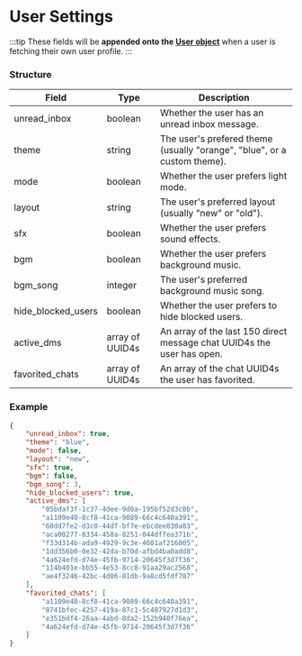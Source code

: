 # User Settings

:::tip These fields will be **appended onto the [User object](/objects/user)**
when a user is fetching their own user profile. :::

### Structure

<!-- deno-fmt-ignore-start -->
| Field | Type | Description |
| - | - | - |
| unread_inbox | boolean | Whether the user has an unread inbox message. |
| theme | string | The user's prefered theme (usually "orange", "blue", or a custom theme). |
| mode | boolean | Whether the user prefers light mode. |
| layout | string | The user's preferred layout (usually "new" or "old"). |
| sfx | boolean | Whether the user prefers sound effects. |
| bgm | boolean | Whether the user prefers background music. |
| bgm_song | integer | The user's preferred background music song. |
| hide_blocked_users | boolean | Whether the user prefers to hide blocked users. |
| active_dms | array of UUID4s | An array of the last 150 direct message chat UUID4s the user has open. |
| favorited_chats | array of UUID4s | An array of the chat UUID4s the user has favorited. |
<!-- deno-fmt-ignore-end -->

### Example

```json
{
	"unread_inbox": true,
	"theme": "blue",
	"mode": false,
	"layout": "new",
	"sfx": true,
	"bgm": false,
	"bgm_song": 3,
	"hide_blocked_users": true,
	"active_dms": [
		"05bdaf3f-1c37-4dee-9d0a-195bf52d3c8b",
		"a1109e40-8cf8-41ca-9089-66c4c640a391",
		"60dd7fe2-d3c0-44df-bf7e-ebcdee830a83",
		"aca00277-8334-458a-8251-044dffea371b",
		"f33d314b-ada9-4929-9c3e-4601af216005",
		"1dd356b0-0e32-42da-b70d-afbd4ba0add8",
		"4a624efd-d74e-45fb-9714-20645f3d7f36",
		"114b401e-bb55-4e53-8cc8-91aa29ac2568",
		"ae4f3246-42bc-4d06-81db-9a8cd5fdf787"
	],
	"favorited_chats": [
		"a1109e40-8cf8-41ca-9089-66c4c640a391",
		"8741bfec-4257-419a-87c1-5c487927d1d3",
		"e351bdf4-26aa-4abd-8da2-152b940f76ea",
		"4a624efd-d74e-45fb-9714-20645f3d7f36"
	]
}
```
